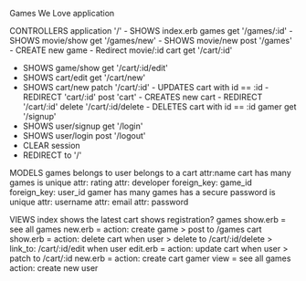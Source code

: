 Games We Love application

CONTROLLERS
  application
    '/'
    - SHOWS index.erb
  games
   get '/games/:id'
    - SHOWS movie/show
   get '/games/new'
    - SHOWS movie/new
   post '/games'
    - CREATE new game
    - Redirect movie/:id
  cart
   get '/cart/:id'
   - SHOWS game/show
   get '/cart/:id/edit'
   - SHOWS cart/edit 
   get '/cart/new'
   - SHOWS cart/new
   patch '/cart/:id'
    - UPDATES cart with id == :id
    - REDIRECT 'cart/:id'
   post 'cart'
    - CREATES new cart
    - REDIRECT '/cart/:id'
   delete '/cart/:id/delete
    - DELETES cart with id == :id
  gamer
   get '/signup'
   - SHOWS user/signup 
   get '/login'
   - SHOWS user/login 
   post '/logout'
   - CLEAR session
   - REDIRECT to '/'

MODELS
    games
      belongs to user
      belongs to a cart
        attr:name
    cart
      has many games
      is unique
        attr: rating 
        attr: developer
        foreign_key: game_id
        foreign_key: user_id
    gamer
      has many games
      has a secure password
      is unique
        attr: username
        attr: email
        attr: password

VIEWS
    index
      shows the latest cart
      shows registration?
    games
      show.erb = see all games
      new.erb = action: create game > post to /games
    cart
      show.erb = action: delete cart when user > delete to /cart/:id/delete
                > link_to: /cart/:id/edit when user 
      edit.erb = action: update cart when user > patch to /cart/:id
     new.erb = action: create cart
    gamer
      view = see all games
      action: create new user 